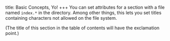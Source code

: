 title: Basic Concepts, Yo!
+++
You can set attributes for a section with a file named `index.*` in the directory.
Among other things, this lets you set titles containing characters not allowed on the file system.

(The title of this section in the table of contents will have the exclamation point.)